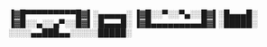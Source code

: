 ▐▓█▀▀▀▀▀▀▀▀▀█▓▌░▄▄▄▄▄░
▐▓█░░▀░░▀▄░░█▓▌░█▄▄▄█░
▐▓█░░▄░░▄▀░░█▓▌░█▄▄▄█░
▐▓█▄▄▄▄▄▄▄▄▄█▓▌░█████░
░░░░▄▄███▄▄░░░░░█████░
